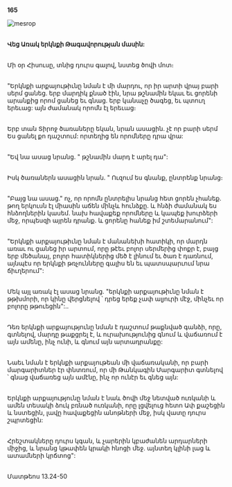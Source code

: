 **165**

![mesrop](https://volamar.ru/audio_video/foto/01/detbible/B346.BMP)

\
**Վեց Առակ երկնքի Թագավորության մասին:**

\
Մի օր Հիսուսը, տնից դուրս գալով, նստեց ծովի մոտ։

\
"Երկնքի արքայութիւնը նման է մի մարդու, որ իր արտի վրայ բարի սերմ ցանեց. երբ մարդիկ քնած էին, նրա թշնամին եկաւ եւ ցորենի արանքից որոմ ցանեց եւ գնաց. երբ կանաչը ծագեց, եւ պտուղ երեւաց: այն ժամանակ որոմն էլ երեւաց։

\
Երբ տան Տիրոջ ծառաները եկան, նրան ասացին. չէ որ բարի սերմ Ես ցանել քո դաշտում: որտեղից են որոմները դրա վրա:

\
"Եվ նա ասաց նրանց. " թշնամին մարդ է արել դա":

\
Իսկ ծառաներն ասացին նրան. " Ուզում ես գնանք, ընտրենք նրանց։

\
"Բայց նա ասաց." ոչ, որ որոմն ընտրելիս նրանց հետ ցորեն չհանեք. թող երկուսն էլ միասին աճեն մինչև հունձքը. և հնձի ժամանակ ես հնձողներին կասեմ. նախ հավաքեք որոմները և կապեք խուրձերի մեջ, որպեսզի այրեն դրանք. և ցորենը հանեք իմ շտեմարանում":

\
"Երկնքի արքայութիւնը նման է մանանեխի հատիկի, որ մարդն առաւ ու ցանեց իր արտում, որը թէեւ բոլոր սերմերից փոքր է, բայց երբ մեծանայ, բոլոր հատիկներից մեծ է լինում եւ ծառ է դառնում, այնպէս որ երկնքի թռչունները գալիս են եւ պատսպարւում նրա ճիւղերում":

\
Մեկ այլ առակ էլ ասաց նրանց. "երկնքի արքայութիւնը նման է թթխմորի, որ կինը վերցնելով ՝ դրեց երեք չափ ալյուրի մէջ, մինչեւ որ բոլորը թթուեցին":..

\
Դեռ երկնքի արքայությունը նման է դաշտում թաքնված գանձի, որը, գտնելով, մարդը թաքցրել է, և ուրախությունից գնում և վաճառում է այն ամենը, ինչ ունի, և գնում այն արտադրանքը:

\
Նաեւ նման է երկնքի արքայութեան մի վաճառականի, որ բարի մարգարիտներ էր փնտռում, որ մի Թանկագին Մարգարիտ գտնելով ՝ գնաց վաճառեց այն ամէնը, ինչ որ ունէր եւ գնեց այն:

\
Երկնքի արքայությունը նման է նաև ծովի մեջ նետված ուռկանի և ամեն տեսակի ձուկ բռնած ուռկանի, որը լցվելուց հետո Ափ քաշեցին և նստեցին, լավը հավաքեցին անոթների մեջ, իսկ վատը դուրս շպրտեցին:

\
Հրեշտակները դուրս կգան, և չարերին կբաժանեն արդարների միջից, և նրանց կթափեն կրակի հնոցի մեջ. այնտեղ կլինի լաց և ատամների կրճտոց":

\
Մատթեոս 13.24-50
